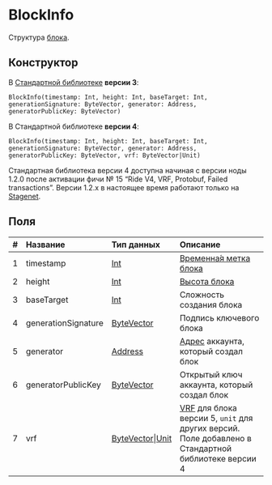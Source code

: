 # BlockInfo

Структура [блока](/ru/blockchain/block).

## Конструктор

В [Стандартной библиотеке](/ru/ride/script/standard-library) **версии 3**:

``` ride
BlockInfo(timestamp: Int, height: Int, baseTarget: Int, generationSignature: ByteVector, generator: Address, generatorPublicKey: ByteVector)
```

В Стандартной библиотеке **версии 4**:

``` ride
BlockInfo(timestamp: Int, height: Int, baseTarget: Int, generationSignature: ByteVector, generator: Address, generatorPublicKey: ByteVector, vrf: ByteVector|Unit)
```

Стандартная библиотека версии 4 доступна начиная с версии ноды 1.2.0 после активации фичи №&nbsp;15 “Ride V4, VRF, Protobuf, Failed transactions”. Версии 1.2.x в настоящее время работают только на [Stagenet](/ru/blockchain/blockchain-network/stage-network).


## Поля

|   #   | Название | Тип данных | Описание |
| :--- | :--- | :--- | :--- |
| 1 | timestamp | [Int](/ru/ride/data-types/int) | [Временна́я метка блока](/ru/blockchain/block/block-timestamp) |
| 2 | height | [Int](/ru/ride/data-types/int) | [Высота блока](/ru/blockchain/block/block-height) |
| 3 | baseTarget | [Int](/ru/ride/data-types/int) | Сложность создания блока |
| 4 | generationSignature | [ByteVector](/ru/ride/data-types/byte-vector) | Подпись ключевого блока |
| 5 | generator | [Address](/ru/ride/structures/common-structures/address) | [Адрес](/ru/blockchain/account/address) аккаунта, который создал блок |
| 6 | generatorPublicKey | [ByteVector](/ru/ride/data-types/byte-vector) | Открытый ключ аккаунта, который создал блок |
| 7 | vrf | [ByteVector](/ru/ride/data-types/byte-vector)&#124;[Unit](/ru/ride/data-types/byte-vector) | [VRF](/en/blockchain/block/block-generation/generation-signature) для блока версии 5, `unit` для других версий.<br>Поле добавлено в Стандартной библиотеке версии 4 |
